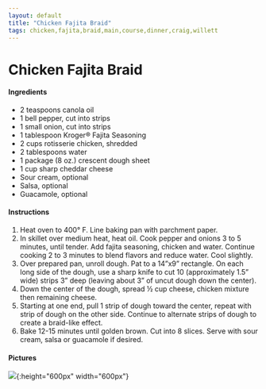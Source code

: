 ```yaml
---
layout: default
title: "Chicken Fajita Braid"
tags: chicken,fajita,braid,main,course,dinner,craig,willett
---
```

# Chicken Fajita Braid

#### Ingredients
- 2 teaspoons canola oil
- 1 bell pepper, cut into strips
- 1 small onion, cut into strips
- 1 tablespoon Kroger® Fajita Seasoning
- 2 cups rotisserie chicken, shredded
- 2 tablespoons water
- 1 package (8 oz.) crescent dough sheet
- 1 cup sharp cheddar cheese
- Sour cream, optional
- Salsa, optional
- Guacamole, optional

#### Instructions
1. Heat oven to 400° F. Line baking pan with parchment paper.
2. In skillet over medium heat, heat oil. Cook pepper and onions 3 to 5 minutes, until tender. Add fajita seasoning, chicken and water. Continue cooking 2 to 3 minutes to blend flavors and reduce water. Cool slightly.
3. Over prepared pan, unroll dough. Pat to a 14”x9” rectangle. On each long side of the dough, use a sharp knife to cut 10 (approximately 1.5” wide) strips 3” deep (leaving about 3” of uncut dough down the center).
4. Down the center of the dough, spread ½ cup cheese, chicken mixture then remaining cheese.
5. Starting at one end, pull 1 strip of dough toward the center, repeat with strip of dough on the other side. Continue to alternate strips of dough to create a braid-like effect.
6. Bake 12-15 minutes until golden brown. Cut into 8 slices. Serve with sour cream, salsa or guacamole if desired.

#### Pictures
![]({{site.github.url}}/MainDishes/Images/ChickenFajitaBraid.jpg){:height="600px" width="600px"}

